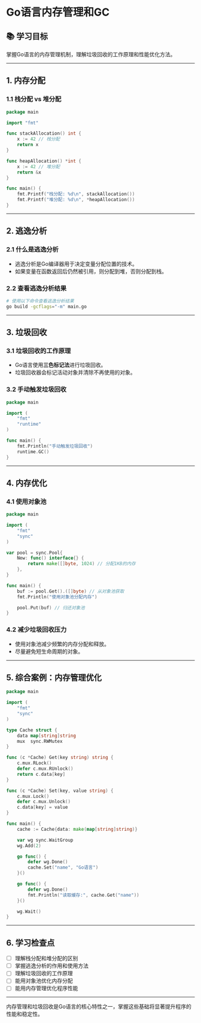 # Go语言内存管理和GC

## 📚 学习目标
掌握Go语言的内存管理机制，理解垃圾回收的工作原理和性能优化方法。

---

## 1. 内存分配

### 1.1 栈分配 vs 堆分配
```go
package main

import "fmt"

func stackAllocation() int {
    x := 42 // 栈分配
    return x
}

func heapAllocation() *int {
    x := 42 // 堆分配
    return &x
}

func main() {
    fmt.Printf("栈分配: %d\n", stackAllocation())
    fmt.Printf("堆分配: %d\n", *heapAllocation())
}
```

---

## 2. 逃逸分析

### 2.1 什么是逃逸分析
- 逃逸分析是Go编译器用于决定变量分配位置的技术。
- 如果变量在函数返回后仍然被引用，则分配到堆，否则分配到栈。

### 2.2 查看逃逸分析结果
```bash
# 使用以下命令查看逃逸分析结果
go build -gcflags="-m" main.go
```

---

## 3. 垃圾回收

### 3.1 垃圾回收的工作原理
- Go语言使用**三色标记法**进行垃圾回收。
- 垃圾回收器会标记活动对象并清除不再使用的对象。

### 3.2 手动触发垃圾回收
```go
package main

import (
    "fmt"
    "runtime"
)

func main() {
    fmt.Println("手动触发垃圾回收")
    runtime.GC()
}
```

---

## 4. 内存优化

### 4.1 使用对象池
```go
package main

import (
    "fmt"
    "sync"
)

var pool = sync.Pool{
    New: func() interface{} {
        return make([]byte, 1024) // 分配1KB的内存
    },
}

func main() {
    buf := pool.Get().([]byte) // 从对象池获取
    fmt.Println("使用对象池分配内存")

    pool.Put(buf) // 归还对象池
}
```

### 4.2 减少垃圾回收压力
- 使用对象池减少频繁的内存分配和释放。
- 尽量避免短生命周期的对象。

---

## 5. 综合案例：内存管理优化
```go
package main

import (
    "fmt"
    "sync"
)

type Cache struct {
    data map[string]string
    mux  sync.RWMutex
}

func (c *Cache) Get(key string) string {
    c.mux.RLock()
    defer c.mux.RUnlock()
    return c.data[key]
}

func (c *Cache) Set(key, value string) {
    c.mux.Lock()
    defer c.mux.Unlock()
    c.data[key] = value
}

func main() {
    cache := Cache{data: make(map[string]string)}

    var wg sync.WaitGroup
    wg.Add(2)

    go func() {
        defer wg.Done()
        cache.Set("name", "Go语言")
    }()

    go func() {
        defer wg.Done()
        fmt.Println("读取缓存:", cache.Get("name"))
    }()

    wg.Wait()
}
```

---

## 6. 学习检查点

- [ ] 理解栈分配和堆分配的区别
- [ ] 掌握逃逸分析的作用和使用方法
- [ ] 理解垃圾回收的工作原理
- [ ] 能用对象池优化内存分配
- [ ] 能用内存管理优化程序性能

---

内存管理和垃圾回收是Go语言的核心特性之一，掌握这些基础将显著提升程序的性能和稳定性。
